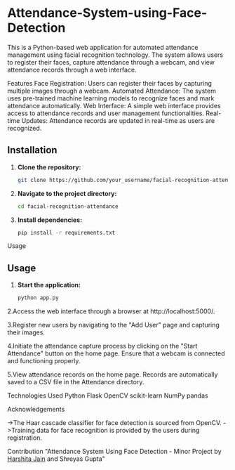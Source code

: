 # Attendance-System-using-Face-Detection

This is a Python-based web application for automated attendance management using facial recognition technology. The system allows users to register their faces, capture attendance through a webcam, and view attendance records through a web interface.

Features
Face Registration: Users can register their faces by capturing multiple images through a webcam.
Automated Attendance: The system uses pre-trained machine learning models to recognize faces and mark attendance automatically.
Web Interface: A simple web interface provides access to attendance records and user management functionalities.
Real-time Updates: Attendance records are updated in real-time as users are recognized.
## Installation

1. **Clone the repository:**

   ```bash
   git clone https://github.com/your_username/facial-recognition-attendance.git
2. **Navigate to the project directory:**

   ```bash
   cd facial-recognition-attendance

3. **Install dependencies:**

   ```bash
   pip install -r requirements.txt

Usage
## Usage

1. **Start the application:**

   ```bash
   python app.py

2.Access the web interface through a browser at http://localhost:5000/.

3.Register new users by navigating to the "Add User" page and capturing their images.

4.Initiate the attendance capture process by clicking on the "Start Attendance" button on the home page. Ensure that a webcam is connected and functioning properly.

5.View attendance records on the home page. Records are automatically saved to a CSV file in the Attendance directory.

Technologies Used
Python
Flask
OpenCV
scikit-learn
NumPy
pandas

Acknowledgements

->The Haar cascade classifier for face detection is sourced from OpenCV.
->Training data for face recognition is provided by the users during registration.

Contribution
"Attendance System Using Face Detection - Minor Project by [Harshita Jain](https://github.com/harshitajain212) and Shreyas Gupta"
